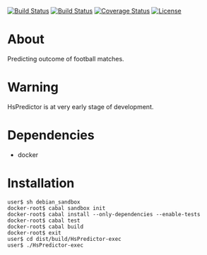 
[![Build Status](https://travis-ci.org/jacekm-git/HsPredictor.svg)](https://travis-ci.org/jacekm-git/HsPredictor)
[![Build Status](https://circleci.com/gh/jacekm-git/HsPredictor.svg?style=shield&circle-token=c492e3e9a1137d25e5814078a2e1a8abf54c1467)](https://circleci.com/gh/jacekm-git/HsPredictor)
[![Coverage Status](https://coveralls.io/repos/jacekm-git/HsPredictor/badge.svg?branch=master&service=github)](https://coveralls.io/github/jacekm-git/HsPredictor?branch=master)
[![License](https://img.shields.io/badge/License-GPL--3-blue.svg)](http://www.gnu.org/licenses/gpl-3.0.en.html)
# About 
Predicting outcome of football matches.
# Warning 
HsPredictor is at very early stage of development.
# Dependencies 
- docker
# Installation 
```
user$ sh debian_sandbox
docker-root$ cabal sandbox init
docker-root$ cabal install --only-dependencies --enable-tests
docker-root$ cabal test
docker-root$ cabal build
docker-root$ exit
user$ cd dist/build/HsPredictor-exec
user$ ./HsPredictor-exec
```

